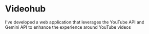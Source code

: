 # Videohub
I've developed a web application that leverages the YouTube API and Gemini API to enhance the experience around YouTube videos
